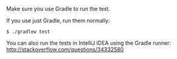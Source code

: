Make sure you use Gradle to run the test. 

If you use just Gradle, run them normally:

```
$ ./gradlew test
```

You can also run the tests in IntelliJ IDEA using the Gradle runner:
http://stackoverflow.com/questions/34332580

